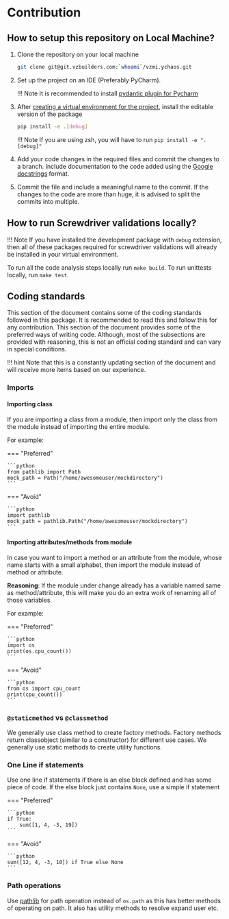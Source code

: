 # Contribution

## How to setup this repository on Local Machine?

1. Clone the repository on your local machine

    ```bash
    git clone git@git.vzbuilders.com:`whoami`/vzmi.ychaos.git
    ```

2. Set up the project on an IDE (Preferably PyCharm).

    !!! Note
        It is recommended to install [pydantic plugin for Pycharm](https://pydantic-docs.helpmanual.io/pycharm_plugin/)

3. After [creating a virtual environment for the project](https://www.jetbrains.com/help/pycharm/creating-virtual-environment.html),
install the editable version of the package

    ```bash
    pip install -e .[debug]
    ```
    
    !!! Note
        If you are using zsh, you will have to run `pip install -e ".[debug]"`

4. Add your code changes in the required files and commit the changes to a branch. Include documentation
to the code added using the [Google docstrings](https://sphinxcontrib-napoleon.readthedocs.io/en/latest/example_google.html) format.

5. Commit the file and include a meaningful name to the commit. If the changes to the code
are more than huge, it is advised to split the commits into multiple.

## How to run Screwdriver validations locally?

!!! Note
    If you have installed the development package with `debug` extension, then all of these
    packages required for screwdriver validations will already be installed in your virtual environment.

To run all the code analysis steps locally run `make build`. To
run unittests locally, run `make test`.

## Coding standards

This section of the document contains some of the coding standards
followed in this package. It is recommended to read this and follow this
for any contribution. This section of the document provides some of the preferred ways of 
writing code.  Although, most of the subsections are provided with reasoning, this is not an
official coding standard and can vary in special conditions.

!!! hint
    Note that this is a constantly updating section of the document
    and will receive more items based on our experience.

### Imports

#### Importing class

If you are importing a class from a module, then import only the class from the module 
instead of importing the entire module.

For example:

=== "Preferred"

    ```python
    from pathlib import Path
    mock_path = Path("/home/awesomeuser/mockdirectory")
    ```

=== "Avoid"

    ```python
    import pathlib
    mock_path = pathlib.Path("/home/awesomeuser/mockdirectory")
    ```

#### Importing attributes/methods from module

In case you want to import a method or an attribute from the module, 
whose name starts with a small alphabet, then import the module instead of
method or attribute.

**Reasoning**: If the module under change already has a variable named
same as method/attribute, this will make you do an extra work of renaming
all of those variables.

For example:

=== "Preferred"

    ```python
    import os
    print(os.cpu_count())
    ```

=== "Avoid"
    
    ```python
    from os import cpu_count
    print(cpu_count())
    ```

### `@staticmethod` vs `@classmethod`

We generally use class method to create factory methods. Factory methods return classobject
(similar to a constructor) for different use cases. We generally use static methods to create
utility functions.

### One Line if statements

Use one line if statements if there is an else block defined and has some
piece of code. If the else block just contains `None`, use a simple if statement

=== "Preferred"

    ```python
    if True:
        sum([1, 4, -3, 19])
    ```

=== "Avoid"
    
    ```python
    sum([12, 4, -3, 10]) if True else None
    ```
    
### Path operations

Use [pathlib](https://docs.python.org/3/library/pathlib.html) for path operation instead of
`os.path` as this has better methods of operating on path. It also has utility methods to resolve
expand user etc. 